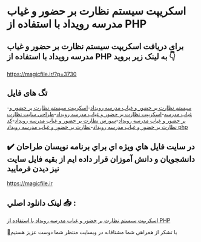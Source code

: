 # اسکریپت سیستم نظارت بر حضور و غیاب مدرسه رویداد با استفاده از PHP

## برای دریافت اسکریپت سیستم نظارت بر حضور و غیاب مدرسه رویداد با استفاده از PHP به لینک زیر بروید 👇

https://magicfile.ir/?p=3730

## تگ های فایل

-[سیستم نظارت بر حضور و غیاب مدرسه رویداد](https://magicfile.ir/product/%d8%a7%d8%b3%da%a9%d8%b1%db%8c%d9%be%d8%aa-%d8%b3%db%8c%d8%b3%d8%aa%d9%85-%d9%86%d8%b8%d8%a7%d8%b1%d8%aa-%d8%a8%d8%b1-%d8%ad%d8%b6%d9%88%d8%b1-%d9%88-%d8%ba%db%8c%d8%a7%d8%a8-%d9%85%d8%af%d8%b1%d8%b3%d9%87-%d8%b1%d9%88%db%8c%d8%af%d8%a7%d8%af-php/)-[اسکریپت سیستم نظارت بر حضور و غیاب مدرسه](https://magicfile.ir/product/%d8%a7%d8%b3%da%a9%d8%b1%db%8c%d9%be%d8%aa-%d8%b3%db%8c%d8%b3%d8%aa%d9%85-%d9%86%d8%b8%d8%a7%d8%b1%d8%aa-%d8%a8%d8%b1-%d8%ad%d8%b6%d9%88%d8%b1-%d9%88-%d8%ba%db%8c%d8%a7%d8%a8-%d9%85%d8%af%d8%b1%d8%b3%d9%87-%d8%b1%d9%88%db%8c%d8%af%d8%a7%d8%af-php/)-[اسکریپت نظارت بر حضور و غیاب مدرسه رویداد](https://magicfile.ir/product/%d8%a7%d8%b3%da%a9%d8%b1%db%8c%d9%be%d8%aa-%d8%b3%db%8c%d8%b3%d8%aa%d9%85-%d9%86%d8%b8%d8%a7%d8%b1%d8%aa-%d8%a8%d8%b1-%d8%ad%d8%b6%d9%88%d8%b1-%d9%88-%d8%ba%db%8c%d8%a7%d8%a8-%d9%85%d8%af%d8%b1%d8%b3%d9%87-%d8%b1%d9%88%db%8c%d8%af%d8%a7%d8%af-php/)-[طراحی سایت نظارت بر حضور و غیاب مدرسه رویداد](https://magicfile.ir/product/%d8%a7%d8%b3%da%a9%d8%b1%db%8c%d9%be%d8%aa-%d8%b3%db%8c%d8%b3%d8%aa%d9%85-%d9%86%d8%b8%d8%a7%d8%b1%d8%aa-%d8%a8%d8%b1-%d8%ad%d8%b6%d9%88%d8%b1-%d9%88-%d8%ba%db%8c%d8%a7%d8%a8-%d9%85%d8%af%d8%b1%d8%b3%d9%87-%d8%b1%d9%88%db%8c%d8%af%d8%a7%d8%af-php/)-[سورس نظارت بر حضور و غیاب مدرسه رویداد](https://magicfile.ir/product/%d8%a7%d8%b3%da%a9%d8%b1%db%8c%d9%be%d8%aa-%d8%b3%db%8c%d8%b3%d8%aa%d9%85-%d9%86%d8%b8%d8%a7%d8%b1%d8%aa-%d8%a8%d8%b1-%d8%ad%d8%b6%d9%88%d8%b1-%d9%88-%d8%ba%db%8c%d8%a7%d8%a8-%d9%85%d8%af%d8%b1%d8%b3%d9%87-%d8%b1%d9%88%db%8c%d8%af%d8%a7%d8%af-php/)-[کد نظارت بر حضور و غیاب مدرسه رویداد](https://magicfile.ir/product/%d8%a7%d8%b3%da%a9%d8%b1%db%8c%d9%be%d8%aa-%d8%b3%db%8c%d8%b3%d8%aa%d9%85-%d9%86%d8%b8%d8%a7%d8%b1%d8%aa-%d8%a8%d8%b1-%d8%ad%d8%b6%d9%88%d8%b1-%d9%88-%d8%ba%db%8c%d8%a7%d8%a8-%d9%85%d8%af%d8%b1%d8%b3%d9%87-%d8%b1%d9%88%db%8c%d8%af%d8%a7%d8%af-php/)-[نظارت بر حضور و غیاب مدرسه رویداد php](https://magicfile.ir/product/%d8%a7%d8%b3%da%a9%d8%b1%db%8c%d9%be%d8%aa-%d8%b3%db%8c%d8%b3%d8%aa%d9%85-%d9%86%d8%b8%d8%a7%d8%b1%d8%aa-%d8%a8%d8%b1-%d8%ad%d8%b6%d9%88%d8%b1-%d9%88-%d8%ba%db%8c%d8%a7%d8%a8-%d9%85%d8%af%d8%b1%d8%b3%d9%87-%d8%b1%d9%88%db%8c%d8%af%d8%a7%d8%af-php/)

## ✔️ در سايت فايل هاي ويژه اي براي برنامه نويسان طراحان دانشجويان و دانش آموزان قرار داده ايم از بقيه فايل سايت نيز ديدن فرماييد

https://magicfile.ir


## لينک دانلود اصلي 📥 :

[اسکریپت سیستم نظارت بر حضور و غیاب مدرسه رویداد با استفاده از PHP](https://magicfile.ir/product/%d8%a7%d8%b3%da%a9%d8%b1%db%8c%d9%be%d8%aa-%d8%b3%db%8c%d8%b3%d8%aa%d9%85-%d9%86%d8%b8%d8%a7%d8%b1%d8%aa-%d8%a8%d8%b1-%d8%ad%d8%b6%d9%88%d8%b1-%d9%88-%d8%ba%db%8c%d8%a7%d8%a8-%d9%85%d8%af%d8%b1%d8%b3%d9%87-%d8%b1%d9%88%db%8c%d8%af%d8%a7%d8%af-php/) 


🙏با تشکر از همراهي شما مشتاقانه در وبسایت منتظر شما دوست عزیز هستیم

